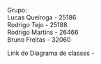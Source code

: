 Grupo:<br />
Lucas Queiroga - 25186<br />
Rodrigo Tejo - 25188<br />
Rodrigo Martins - 26466<br />
Bruno Freitas - 32060

Link do Diagrama de classes - 
